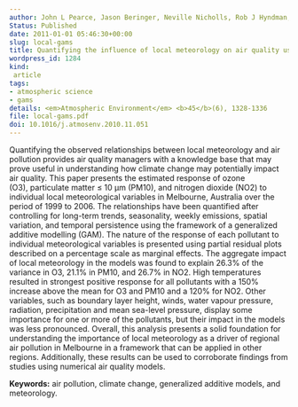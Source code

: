 ```yaml
---
author: John L Pearce, Jason Beringer, Neville Nicholls, Rob J Hyndman, Nigel J Tapper
Status: Published
date: 2011-01-01 05:46:30+00:00
slug: local-gams
title: Quantifying the influence of local meteorology on air quality using generalized additive modelling
wordpress_id: 1284
kind:
 article
tags:
- atmospheric science
- gams
details: <em>Atmospheric Environment</em> <b>45</b>(6), 1328-1336
file: local-gams.pdf
doi: 10.1016/j.atmosenv.2010.11.051
---
```



Quantifying the observed relationships between local meteorology and air pollution provides air quality managers with a knowledge base that may prove useful in understanding how climate change may potentially impact air quality. This paper presents the estimated response of ozone (O3), particulate matter ≤ 10 μm (PM10), and nitrogen dioxide (NO2) to individual local meteorological variables in Melbourne, Australia over the period of 1999 to 2006. The relationships have been quantified after controlling for long-term trends, seasonality, weekly emissions, spatial variation, and temporal persistence using the framework of a generalized additive modelling (GAM). The nature of the response of each pollutant to individual meteorological variables is presented using partial residual plots described on a percentage scale as marginal effects. The aggregate impact of local meteorology in the models was found to explain 26.3% of the variance in O3, 21.1% in PM10, and 26.7% in NO2. High temperatures resulted in strongest positive response for all pollutants with a 150% increase above the mean for O3 and PM10 and a 120% for NO2. Other variables, such as boundary layer height, winds, water vapour pressure, radiation, precipitation and mean sea-level pressure, display some importance for one or more of the pollutants, but their impact in the models was less pronounced. Overall, this analysis presents a solid foundation for understanding the importance of local meteorology as a driver of regional air pollution in Melbourne in a framework that can be applied in other regions. Additionally, these results can be used to corroborate findings from studies using numerical air quality models.

**Keywords:** air pollution, climate change, generalized additive models, and meteorology.
